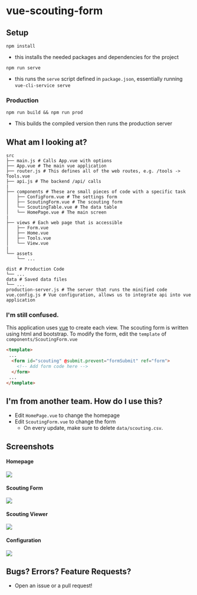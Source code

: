 # vue-scouting-form

## Setup

`npm install`
- this installs the needed packages and dependencies for the project

`npm run serve`
- this runs the `serve` script defined in `package.json`, essentially running `vue-cli-service serve`
### Production
`npm run build && npm run prod`
+ This builds the compiled version then runs the production server

## What am I looking at?

```
src
├── main.js # Calls App.vue with options
├── App.vue # The main vue application
├── router.js # This defines all of the web routes, e.g. /tools -> Tools.vue
├── api.js # The backend /api/ calls
|
├── components # These are small pieces of code with a specific task
│   ├── ConfigForm.vue # The settings form
│   ├── ScoutingForm.vue # The scouting form
│   └── ScoutingTable.vue # The data table
│   └── HomePage.vue # The main screen
|
├── views # Each web page that is accessible
│   ├── Form.vue
│   ├── Home.vue
│   ├── Tools.vue
│   └── View.vue
|
└── assets
    └── ...

dist # Production Code
└── ...
data # Saved data files
└── ...
production-server.js # The server that runs the minified code
vue.config.js # Vue configuration, allows us to integrate api into vue application
```

### I'm still confused.

This application uses [vue](https://vuejs.org/) to create each view. The scouting form is written using html and bootstrap. To modify the form, edit the `template` of `components/ScoutingForm.vue`
```html
<template>
 ...
  <form id="scouting" @submit.prevent="formSubmit" ref="form">
    <!-- Add form code here -->
  </form>
 ...
</template>
```

## I'm from another team. How do I use this?

+ Edit `HomePage.vue` to change the homepage
+ Edit `ScoutingForm.vue` to change the form
  + On every update, make sure to delete `data/scouting.csv`.
  
## Screenshots

#### Homepage
![](https://i.imgur.com/Lk66t5J.png)
#### Scouting Form
![](https://i.imgur.com/aP3fCll.png)
#### Scouting Viewer
![](https://i.imgur.com/tpvAt66.png)
#### Configuration
![](https://i.imgur.com/Jcnb1wO.png)
## Bugs? Errors? Feature Requests?

- Open an issue or a pull request!
